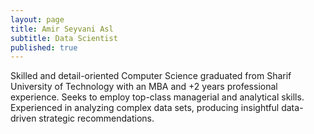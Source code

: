 ```yaml
---
layout: page
title: Amir Seyvani Asl
subtitle: Data Scientist
published: true
---
```


Skilled and detail-oriented Computer Science graduated from Sharif University of Technology with an MBA and +2 years professional experience. Seeks to employ top-class managerial and analytical skills. Experienced in analyzing complex data sets, producing insightful data-driven strategic recommendations.
